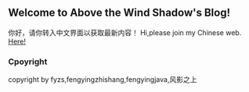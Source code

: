 ## Welcome to Above the Wind Shadow's Blog!

你好，请你转入中文界面以获取最新内容！
Hi,please join my Chinese web. [Here!](https://fengyingzhishang.github.io/pages/zh)
### Cpoyright
copyright by fyzs,fengyingzhishang,fengyingjava,风影之上
